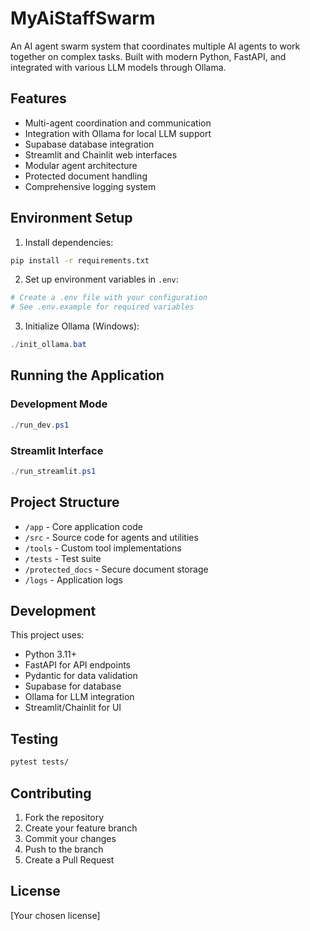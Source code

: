 # MyAiStaffSwarm

An AI agent swarm system that coordinates multiple AI agents to work together on complex tasks. Built with modern Python, FastAPI, and integrated with various LLM models through Ollama.

## Features

- Multi-agent coordination and communication
- Integration with Ollama for local LLM support
- Supabase database integration
- Streamlit and Chainlit web interfaces
- Modular agent architecture
- Protected document handling
- Comprehensive logging system

## Environment Setup

1. Install dependencies:
```bash
pip install -r requirements.txt
```

2. Set up environment variables in `.env`:
```bash
# Create a .env file with your configuration
# See .env.example for required variables
```

3. Initialize Ollama (Windows):
```powershell
./init_ollama.bat
```

## Running the Application

### Development Mode
```powershell
./run_dev.ps1
```

### Streamlit Interface
```powershell
./run_streamlit.ps1
```

## Project Structure

- `/app` - Core application code
- `/src` - Source code for agents and utilities
- `/tools` - Custom tool implementations
- `/tests` - Test suite
- `/protected_docs` - Secure document storage
- `/logs` - Application logs

## Development

This project uses:
- Python 3.11+
- FastAPI for API endpoints
- Pydantic for data validation
- Supabase for database
- Ollama for LLM integration
- Streamlit/Chainlit for UI

## Testing

```bash
pytest tests/
```

## Contributing

1. Fork the repository
2. Create your feature branch
3. Commit your changes
4. Push to the branch
5. Create a Pull Request

## License

[Your chosen license]



